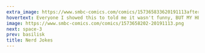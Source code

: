 ```yaml
---
extra_image: https://www.smbc-comics.com/comics/157365833620191113after.png
hovertext: Everyone I showed this to told me it wasn't funny, BUT MY HEART SAID YES.
image: https://www.smbc-comics.com/comics/1573658202-20191113.png
next: space-3
prev: basilisk
title: Nerd Jokes
---
```

